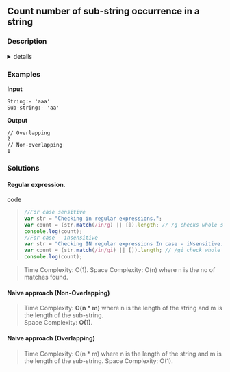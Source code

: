 ## Count number of sub-string occurrence in a string

### Description

<details>
<summary> details</summary>
<p>

> Build an algorithm to count the number of sub string occurrence in a string

</p>
</details>

### Examples

**Input**

```
String:- 'aaa'
Sub-string:- 'aa'
```

**Output**

```
// Overlapping
2
// Non-overlapping
1
```

### Solutions

#### Regular expression.

<summary> code</summary>
<p>

> ```javascript
> //For case sensitive
> var str = "Checking in regular expressions.";
> var count = (str.match(/in/g) || []).length; // /g checks whole string till end
> console.log(count);
> //For case - insensitive
> var str = "Checking IN regular expressions In case - iNsensitive.";
> var count = (str.match(/in/gi) || []).length; // /gi check whole string and ignores case sensitivity
> console.log(count);
> ```

</p>
</details>

> Time Complexity: O(1).
> Space Complexity: O(n) where n is the no of matches found.

#### Naive approach (Non-Overlapping)

> Time Complexity: **O(n \* m)** where n is the length of the string and m is the length of the sub-string.  
> Space Complexity: **O(1)**.

#### Naive approach (Overlapping)

> Time Complexity: O(n \* m) where n is the length of the string and m is the length of the sub-string.
> Space Complexity: O(1).
